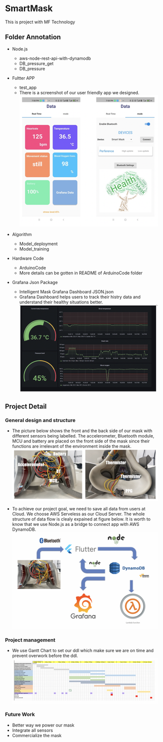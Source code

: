 # SmartMask
This is project with MF Technology


## Folder Annotation
- Node.js 
  - aws-node-rest-api-with-dynamodb 
  - DB_pressure_get
  - DB_pressure 
 
- Fultter APP
  - test_app
  - There is a screenshot of our user friendly app we designed.
![image](https://github.com/Keyi1101/SmartMask/blob/main/picture/app.png)

- Algorithm
  - Model_deployment
  - Model_training

- Hardware Code
  - ArduinoCode 
  - More details can be gotten in README of ArduinoCode folder

- Grafana Json Package
  - Intelligent Mask Grafana Dashboard JSON.json
  - Grafana Dashboard helps users to track their histry data and understand their healthy situations better. 
![image](https://github.com/Keyi1101/SmartMask/blob/main/picture/grafana.png)

## Project Detail
### General design and structure

   - The picture below shows the front and the back side of our mask with different sensors being labelled. The accelerometer, Bluetooth module, MCU and battery are placed on the front side of the mask since their functions are irrelevant of the environment inside the mask.
![image](https://github.com/Keyi1101/SmartMask/blob/main/picture/mask.png)

   - To achieve our project goal, we need to save all data from users at Cloud. We choose AWS Serveless as our Cloud Server. The whole structure of data flow is clealy expained at figure below. It is worth to know that we use Node.js as a bridge to connect app with AWS DynamoDB. 
![image](https://github.com/Keyi1101/SmartMask/blob/main/picture/flowchart.png)

### Project management

   - We use Gantt Chart to set our ddl which make sure we are on time and prevent overwork before the ddl.
![image](https://github.com/Keyi1101/SmartMask/blob/main/picture/timeline.png)

### Future Work 
   - Better way we power our mask
   - Integrate all sensors
   - Commercialize the mask





